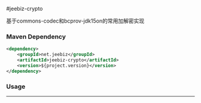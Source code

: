 
#jeebiz-crypto

基于commons-codec和bcprov-jdk15on的常用加解密实现


### Maven Dependency

``` xml
<dependency>
	<groupId>net.jeebiz</groupId>
	<artifactId>jeebiz-crypto</artifactId>
	<version>${project.version}</version>
</dependency>
```

### Usage
------------
``` 
```
